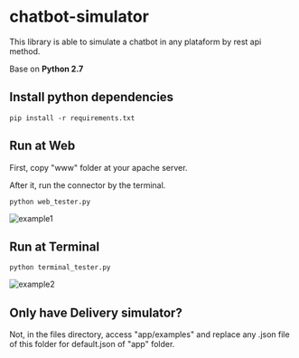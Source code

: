 # chatbot-simulator
This library is able to simulate a chatbot in any plataform by rest api method.

Base on <b>Python 2.7</b>

## Install python dependencies
`pip install -r requirements.txt`


## Run at Web
First, copy "www" folder at your apache server.

After it, run the connector by the terminal.

`python web_tester.py`

<img alt="example1" src="https://i.imgur.com/eP75lDE.png">

## Run at Terminal
`python terminal_tester.py`

<img alt="example2" src="https://i.imgur.com/Sd9pdxK.png">


## Only have Delivery simulator?
Not, in the files directory, access "app/examples" and replace any .json file of this folder for default.json of "app" folder.

